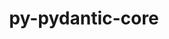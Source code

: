---
title: "py-pydantic-core"
layout: cache
categories: [package, develop]
meta: {"compilers": ["none"], "num_specs": 35, "num_specs_by_stack": {"hep": 3, "ml-darwin-aarch64-mps": 10, "ml-linux-aarch64-cpu": 11, "ml-linux-aarch64-cuda": 11, "ml-linux-x86_64-cpu": 9, "ml-linux-x86_64-cuda": 10, "root": 35}, "oss": ["sequoia", "ubuntu22.04", "ubuntu24.04"], "platforms": ["darwin", "linux"], "stacks": ["hep", "ml-darwin-aarch64-mps", "ml-linux-aarch64-cpu", "ml-linux-aarch64-cuda", "ml-linux-x86_64-cpu", "ml-linux-x86_64-cuda", "root"], "targets": ["aarch64", "x86_64_v3"], "versions": ["2.27.1"]}
spec_details: [{"compiler": "none", "hash": "2x5qkgvbqovfhkax2qzgyfh255w5c6va", "os": "ubuntu24.04", "platform": "linux", "size": "-", "stacks": ["ml-linux-x86_64-cuda", "root"], "target": "x86_64_v3", "variants": ["build_system=python_pip"], "versions": ["2.27.1"]}, {"compiler": "none", "hash": "3pu3eub4i5kqgvye36ov2lz7rvvvcx34", "os": "ubuntu22.04", "platform": "linux", "size": "-", "stacks": ["hep", "root"], "target": "x86_64_v3", "variants": ["build_system=python_pip"], "versions": ["2.27.1"]}, {"compiler": "none", "hash": "3ymwqssgofaf7hkbphtonpar4byx4dmf", "os": "ubuntu24.04", "platform": "linux", "size": "-", "stacks": ["ml-linux-x86_64-cpu", "ml-linux-x86_64-cuda", "root"], "target": "x86_64_v3", "variants": ["build_system=python_pip"], "versions": ["2.27.1"]}, {"compiler": "none", "hash": "5am77k5cckxnbgzitsuri6gamy7sstb4", "os": "ubuntu24.04", "platform": "linux", "size": "-", "stacks": ["ml-linux-x86_64-cpu", "ml-linux-x86_64-cuda", "root"], "target": "x86_64_v3", "variants": ["build_system=python_pip"], "versions": ["2.27.1"]}, {"compiler": "none", "hash": "6qh56om2qzq6jjofzxkzdkf3fob7oaei", "os": "ubuntu24.04", "platform": "linux", "size": "-", "stacks": ["ml-linux-aarch64-cpu", "ml-linux-aarch64-cuda", "root"], "target": "aarch64", "variants": ["build_system=python_pip"], "versions": ["2.27.1"]}, {"compiler": "none", "hash": "7hjzy56lcei4a4emeeg7kaylgaaeehl7", "os": "ubuntu24.04", "platform": "linux", "size": "-", "stacks": ["ml-linux-x86_64-cpu", "ml-linux-x86_64-cuda", "root"], "target": "x86_64_v3", "variants": ["build_system=python_pip"], "versions": ["2.27.1"]}, {"compiler": "none", "hash": "7lc5ss5eccgkittk2bjfbr3mfzoiekul", "os": "sequoia", "platform": "darwin", "size": "-", "stacks": ["ml-darwin-aarch64-mps", "root"], "target": "aarch64", "variants": ["build_system=python_pip"], "versions": ["2.27.1"]}, {"compiler": "none", "hash": "awdfdbne2owjaz4hbmo52im53xckhhqw", "os": "ubuntu24.04", "platform": "linux", "size": "-", "stacks": ["ml-linux-aarch64-cpu", "ml-linux-aarch64-cuda", "root"], "target": "aarch64", "variants": ["build_system=python_pip"], "versions": ["2.27.1"]}, {"compiler": "none", "hash": "axynx5o4726vut22zkdoipphujp5724n", "os": "sequoia", "platform": "darwin", "size": "-", "stacks": ["ml-darwin-aarch64-mps", "root"], "target": "aarch64", "variants": ["build_system=python_pip"], "versions": ["2.27.1"]}, {"compiler": "none", "hash": "brvoyjnvyc6hkr5ar3ha4eayoyvxh5fe", "os": "ubuntu24.04", "platform": "linux", "size": "-", "stacks": ["ml-linux-x86_64-cpu", "ml-linux-x86_64-cuda", "root"], "target": "x86_64_v3", "variants": ["build_system=python_pip"], "versions": ["2.27.1"]}, {"compiler": "none", "hash": "co62rgq7oalsogyv3nocysf3gtfr5m7b", "os": "ubuntu24.04", "platform": "linux", "size": "-", "stacks": ["ml-linux-x86_64-cpu", "ml-linux-x86_64-cuda", "root"], "target": "x86_64_v3", "variants": ["build_system=python_pip"], "versions": ["2.27.1"]}, {"compiler": "none", "hash": "dtugfqbbsqu2c365yjc6sskme35cde2h", "os": "ubuntu24.04", "platform": "linux", "size": "-", "stacks": ["ml-linux-aarch64-cpu", "ml-linux-aarch64-cuda", "root"], "target": "aarch64", "variants": ["build_system=python_pip"], "versions": ["2.27.1"]}, {"compiler": "none", "hash": "eex7p4vuxrsjrcpcjfqvz3vq3grbubkw", "os": "ubuntu24.04", "platform": "linux", "size": "-", "stacks": ["ml-linux-x86_64-cuda", "root"], "target": "x86_64_v3", "variants": ["build_system=python_pip"], "versions": ["2.27.1"]}, {"compiler": "none", "hash": "el5wals2hrgr2yphnczwze7enkoz2fqm", "os": "ubuntu24.04", "platform": "linux", "size": "-", "stacks": ["ml-linux-aarch64-cpu", "ml-linux-aarch64-cuda", "root"], "target": "aarch64", "variants": ["build_system=python_pip"], "versions": ["2.27.1"]}, {"compiler": "none", "hash": "fshqwz3uj4lk4v5wikofqp7v3bujr2s5", "os": "sequoia", "platform": "darwin", "size": "-", "stacks": ["ml-darwin-aarch64-mps", "root"], "target": "aarch64", "variants": ["build_system=python_pip"], "versions": ["2.27.1"]}, {"compiler": "none", "hash": "fyg5vzze6kle53yvqbdn5ogkhk3xfe6f", "os": "ubuntu24.04", "platform": "linux", "size": "-", "stacks": ["ml-linux-aarch64-cpu", "ml-linux-aarch64-cuda", "root"], "target": "aarch64", "variants": ["build_system=python_pip"], "versions": ["2.27.1"]}, {"compiler": "none", "hash": "heofphvs7qbvnmewimqqaen4uetoezzh", "os": "ubuntu24.04", "platform": "linux", "size": "-", "stacks": ["ml-linux-x86_64-cpu", "ml-linux-x86_64-cuda", "root"], "target": "x86_64_v3", "variants": ["build_system=python_pip"], "versions": ["2.27.1"]}, {"compiler": "none", "hash": "hwxgczrjqbdjbbacscgwxc6vrcruukxg", "os": "sequoia", "platform": "darwin", "size": "-", "stacks": ["ml-darwin-aarch64-mps", "root"], "target": "aarch64", "variants": ["build_system=python_pip"], "versions": ["2.27.1"]}, {"compiler": "none", "hash": "itw7qer2x3anbpa4ntyyq74dqv3ymken", "os": "ubuntu24.04", "platform": "linux", "size": "-", "stacks": ["ml-linux-x86_64-cpu", "root"], "target": "x86_64_v3", "variants": ["build_system=python_pip"], "versions": ["2.27.1"]}, {"compiler": "none", "hash": "jitfld2k6xlwnhqcxtzs3iqcoxl7fmru", "os": "ubuntu24.04", "platform": "linux", "size": "-", "stacks": ["ml-linux-aarch64-cpu", "ml-linux-aarch64-cuda", "root"], "target": "aarch64", "variants": ["build_system=python_pip"], "versions": ["2.27.1"]}, {"compiler": "none", "hash": "nf73bosrqbiimem6sbsmhclgmmbaiwms", "os": "ubuntu22.04", "platform": "linux", "size": "-", "stacks": ["hep", "root"], "target": "x86_64_v3", "variants": ["build_system=python_pip"], "versions": ["2.27.1"]}, {"compiler": "none", "hash": "ntnncep5oq7a7idbwhlq7wkisiipvbhh", "os": "ubuntu24.04", "platform": "linux", "size": "-", "stacks": ["ml-linux-aarch64-cpu", "ml-linux-aarch64-cuda", "root"], "target": "aarch64", "variants": ["build_system=python_pip"], "versions": ["2.27.1"]}, {"compiler": "none", "hash": "nxkd4hbfmoylp7naxkmkz6glk2fjzf3h", "os": "sequoia", "platform": "darwin", "size": "-", "stacks": ["ml-darwin-aarch64-mps", "root"], "target": "aarch64", "variants": ["build_system=python_pip"], "versions": ["2.27.1"]}, {"compiler": "none", "hash": "phopl5rvj3pf5mtjqemknv6uwatpaxur", "os": "ubuntu24.04", "platform": "linux", "size": "-", "stacks": ["ml-linux-aarch64-cpu", "ml-linux-aarch64-cuda", "root"], "target": "aarch64", "variants": ["build_system=python_pip"], "versions": ["2.27.1"]}, {"compiler": "none", "hash": "pnfqbf4lvyclqompggmde5lgmpeazsic", "os": "sequoia", "platform": "darwin", "size": "-", "stacks": ["ml-darwin-aarch64-mps", "root"], "target": "aarch64", "variants": ["build_system=python_pip"], "versions": ["2.27.1"]}, {"compiler": "none", "hash": "qd3hwiqiqcuazxj2yco37ljrmdjuoaip", "os": "sequoia", "platform": "darwin", "size": "-", "stacks": ["ml-darwin-aarch64-mps", "root"], "target": "aarch64", "variants": ["build_system=python_pip"], "versions": ["2.27.1"]}, {"compiler": "none", "hash": "qyto77kiosfxvdwx3jvn2oalrgiwnnow", "os": "ubuntu24.04", "platform": "linux", "size": "-", "stacks": ["ml-linux-aarch64-cpu", "ml-linux-aarch64-cuda", "root"], "target": "aarch64", "variants": ["build_system=python_pip"], "versions": ["2.27.1"]}, {"compiler": "none", "hash": "sl3wbgow5oduzmndtdd7aoxw3aojyfst", "os": "sequoia", "platform": "darwin", "size": "-", "stacks": ["ml-darwin-aarch64-mps", "root"], "target": "aarch64", "variants": ["build_system=python_pip"], "versions": ["2.27.1"]}, {"compiler": "none", "hash": "ukdpdkop2ozv4vmpgfg5okcr5mhwdufn", "os": "ubuntu24.04", "platform": "linux", "size": "-", "stacks": ["ml-linux-aarch64-cpu", "ml-linux-aarch64-cuda", "root"], "target": "aarch64", "variants": ["build_system=python_pip"], "versions": ["2.27.1"]}, {"compiler": "none", "hash": "utgnvhjrkjofzrr7gvdmspbm7yuquf3u", "os": "ubuntu22.04", "platform": "linux", "size": "-", "stacks": ["hep", "root"], "target": "x86_64_v3", "variants": ["build_system=python_pip"], "versions": ["2.27.1"]}, {"compiler": "none", "hash": "vrx3o6v7mlhr7y4blowjmdmmgqn6qrkw", "os": "ubuntu24.04", "platform": "linux", "size": "-", "stacks": ["ml-linux-x86_64-cpu", "ml-linux-x86_64-cuda", "root"], "target": "x86_64_v3", "variants": ["build_system=python_pip"], "versions": ["2.27.1"]}, {"compiler": "none", "hash": "wc7vsf4ja73gxpfsmup34svb77zy7y7x", "os": "ubuntu24.04", "platform": "linux", "size": "-", "stacks": ["ml-linux-aarch64-cpu", "ml-linux-aarch64-cuda", "root"], "target": "aarch64", "variants": ["build_system=python_pip"], "versions": ["2.27.1"]}, {"compiler": "none", "hash": "wt2qt37xqlpqjuj2kamvhzy2rudtqsy6", "os": "sequoia", "platform": "darwin", "size": "-", "stacks": ["ml-darwin-aarch64-mps", "root"], "target": "aarch64", "variants": ["build_system=python_pip"], "versions": ["2.27.1"]}, {"compiler": "none", "hash": "xezuoeyndmhumbkbp43apiklvya2xgzc", "os": "ubuntu24.04", "platform": "linux", "size": "-", "stacks": ["ml-linux-x86_64-cpu", "ml-linux-x86_64-cuda", "root"], "target": "x86_64_v3", "variants": ["build_system=python_pip"], "versions": ["2.27.1"]}, {"compiler": "none", "hash": "zhlaypx7uwi7cqaujkjaycjcmsr2rvlg", "os": "sequoia", "platform": "darwin", "size": "-", "stacks": ["ml-darwin-aarch64-mps", "root"], "target": "aarch64", "variants": ["build_system=python_pip"], "versions": ["2.27.1"]}]
---